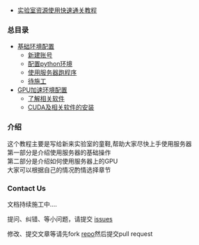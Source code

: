 
* [实验室资源使用快速通关教程](README.md)


### 总目录

* [基础环境配置](doc/part1/README.md)
  * [新建账号](doc/part1/page1-1.md)
  * [配置python环境](doc/part1/page1-2.md)
  * [使用服务器跑程序](doc/part1/page1-3.md)
  * [待施工](doc/part1/page1-4.md)
* [GPU加速环境配置](doc/part2/README.md)
  * [了解相关软件](doc/part2/page2-1.md)
  * [CUDA及相关软件的安装](doc/part2/page2-2.md)


### 介绍

这个教程主要是写给新来实验室的童鞋,帮助大家尽快上手使用服务器  
第一部分是介绍使用服务器的基础操作  
第二部分是介绍如何使用服务器上的GPU   
大家可以根据自己的情况酌情选择章节



### Contact Us

文档持续施工中....  

提问、纠错、等小问题，请提交 [issues](https://github.com/mingxiansen/gitbook/issues)

修改、提交文章等请先fork [repo](https://github.com/mingxiansen/gitbook)然后提交pull request
